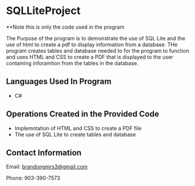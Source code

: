 # SQLLiteProject

 **Note this is only the code used in the program

The Purpose of the program is to demonstrate the use of SQL Lite and the use of html to create a pdf to display information from a database. THe program creates tables and database needed to for the program to function and uses HTML and CSS to create a PDF that is displayed to the user containing inforamtion from the tables in the database.

Languages Used In Program
-------------------------
- C#

Operations Created in the Provided Code
---------------------------------------
* Implemntation of HTML and CSS to create a PDF file
* The use of SQL Lite to create tables and database

Contact Information
-------------------
Email: brandongmrs3@gmail.com

Phone: 903-390-7573
